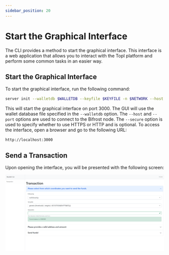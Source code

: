 ```yaml
---
sidebar_position: 20
---
```


# Start the Graphical Interface

The CLI provides a method to start the graphical interface. This interface is a web application that allows you to interact with the Topl platform and perform some common tasks in an easier
way.

## Start the Graphical Interface

To start the graphical interface, run the following command:

```bash
server init --walletdb $WALLETDB --keyfile $KEYFILE -n $NETWORK --host $HOST --port $PORT --password $PASSWORD
```

This will start the graphical interface on port 3000. The GUI will use
the wallet database file specified in the `--walletdb` option. The
`--host` and `--port` options are used to connect to the Bifrost node.
The `--secure` option is used to specify whether to use HTTPS or HTTP and
is optional.
To access the interface, open a browser and go to the following URL:

```
http://localhost:3000
```

## Send a Transaction

Upon opening the interface, you will be presented with the following
screen:

![GUI Home Screen](/img/gui-home-screen.png)